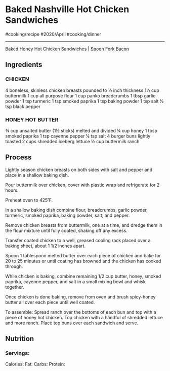 # Baked Nashville Hot Chicken Sandwiches
#cooking/recipe #2020/April #cooking/dinner
- - - -
[Baked Honey Hot Chicken Sandwiches | Spoon Fork Bacon](https://www.spoonforkbacon.com/baked-honey-hot-chicken-sandwiches/)

## Ingredients
### CHICKEN
4 boneless, skinless chicken breasts pounded to ½ inch thickness
1½ cup buttermilk
1 cup all purpose flour
1 cup panko breadcrumbs
1 tbsp garlic powder
1 tsp turmeric
1 tsp smoked paprika
1 tsp baking powder
1 tsp salt
½ tsp black pepper

### HONEY HOT BUTTER
¾ cup unsalted butter (1½ sticks) melted and divided
¼ cup honey
1 tbsp smoked paprika
1 tsp cayenne pepper
¼ tsp salt
4 burger buns lightly toasted
2 cups shredded iceberg lettuce
½ cup buttermilk ranch

## Process
Lightly season chicken breasts on both sides with salt and pepper and place in a shallow baking dish.

Pour buttermilk over chicken, cover with plastic wrap and refrigerate for 2 hours.

Preheat oven to 425˚F.

In a shallow baking dish combine flour, breadcrumbs, garlic powder, turmeric, smoked paprika, baking powder, salt, and pepper.

Remove chicken breasts from buttermilk, one at a time, and dredge them in the flour mixture until fully coated, shaking off any excess.

Transfer coated chicken to a well, greased cooling rack placed over a baking sheet, about 1 1/2 inches apart.

Spoon 1 tablespoon melted butter over each piece of chicken and bake for 20 to 25 minutes or until coating has browned and the chicken has cooked through.

While chicken is baking, combine remaining 1/2 cup butter, honey, smoked paprika, cayenne pepper, and salt in a small mixing bowl and whisk together.

Once chicken is done baking, remove from oven and brush spicy-honey butter all over each piece until well coated.

To assemble: Spread ranch over the bottoms of each bun and top with a piece of honey hot chicken. Top chicken with a handful of shredded lettuce and more ranch. Place top buns over each sandwich and serve.

## Nutrition
### Servings:
Calories: 
Fat: 
Carbs: 
Protein: 